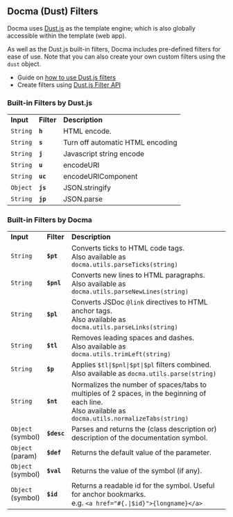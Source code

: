 ## Docma (Dust) Filters

Docma uses [Dust.js](http://www.dustjs.com/) as the template engine; which is also globally accessible within the template (web app).

As well as the Dust.js built-in filters, Docma includes pre-defined filters for ease of use. Note that you can also create your own custom filters using the `dust` object.

- Guide on [how to use Dust.js filters](http://www.dustjs.com/guides/using-filters)
- Create filters using [Dust.js Filter API](http://www.dustjs.com/docs/filter-api)

### Built-in Filters by Dust.js

<table>
    <tr>
        <td><b>Input</b></td>
        <td><b>Filter</b></td>
        <td><b>Description</b></td>
    </tr>
    <tr>
        <td><code>String</code></td>
        <td><b><code>h</code></b></td>
        <td>HTML encode.</td>
    </tr>
    <tr>
        <td><code>String</code></td>
        <td><b><code>s</code></b></td>
        <td>Turn off automatic HTML encoding</td>
    </tr>
    <tr>
        <td><code>String</code></td>
        <td><b><code>j</code></b></td>
        <td>Javascript string encode</td>
    </tr>
    <tr>
        <td><code>String</code></td>
        <td><b><code>u</code></b></td>
        <td>encodeURI</td>
    </tr>
    <tr>
        <td><code>String</code></td>
        <td><b><code>uc</code></b></td>
        <td>encodeURIComponent</td>
    </tr>
    <tr>
        <td><code>Object</code></td>
        <td><b><code>js</code></b></td>
        <td>JSON.stringify</td>
    </tr>
    <tr>
        <td><code>String</code></td>
        <td><b><code>jp</code></b></td>
        <td>JSON.parse</td>
    </tr>
</table>

### Built-in Filters by Docma

<table>
    <tr>
        <td><b>Input</b></td>
        <td><b>Filter</b></td>
        <td><b>Description</b></td>
    </tr>
    <tr>
        <td><code>String</code></td>
        <td><b><code>$pt</code></b></td>
        <td>
            Converts ticks to HTML code tags.<br />
            Also available as <code>docma.utils.parseTicks(string)</code>
        </td>
    </tr>
    <tr>
        <td><code>String</code></td>
        <td><b><code>$pnl</code></b></td>
        <td>
            Converts new lines to HTML paragraphs.<br />
            Also available as <code>docma.utils.parseNewLines(string)</code>
        </td>
    </tr>
    <tr>
        <td><code>String</code></td>
        <td><b><code>$pl</code></b></td>
        <td>
            Converts JSDoc <code>@link</code> directives to HTML anchor tags.<br />
            Also available as <code>docma.utils.parseLinks(string)</code>
        </td>
    </tr>
    <tr>
        <td><code>String</code></td>
        <td><b><code>$tl</code></b></td>
        <td>
            Removes leading spaces and dashes.<br />
            Also available as <code>docma.utils.trimLeft(string)</code>
        </td>
    </tr>
    <tr>
        <td><code>String</code></td>
        <td><b><code>$p</code></b></td>
        <td>
            Applies <code>$tl|$pnl|$pt|$pl</code> filters combined.<br />
            Also available as <code>docma.utils.parse(string)</code>
        </td>
    </tr>
    <tr>
        <td><code>String</code></td>
        <td><b><code>$nt</code></b></td>
        <td>
            Normalizes the number of spaces/tabs to multiples of 2 spaces, in the beginning of each line.<br />
            Also available as <code>docma.utils.normalizeTabs(string)</code>
        </td>
    </tr>
    <tr>
        <td><code>Object</code><br />(symbol)</td>
        <td><b><code>$desc</code></b></td>
        <td>
            Parses and returns the (class description or) description of the documentation symbol.
        </td>
    </tr>
    <tr>
        <td><code>Object</code><br />(param)</td>
        <td><b><code>$def</code></b></td>
        <td>
            Returns the default value of the parameter.
        </td>
    </tr>
    <tr>
        <td><code>Object</code><br />(symbol)</td>
        <td><b><code>$val</code></b></td>
        <td>
            Returns the value of the symbol (if any).
        </td>
    </tr>
    <tr>
        <td><code>Object</code><br />(symbol)</td>
        <td><b><code>$id</code></b></td>
        <td>
            Returns a readable id for the symbol. Useful for anchor bookmarks.<br />
            e.g. <code>&lt;a href="#{.|$id}"&gt;{longname}&lt;/a&gt;</code>
        </td>
    </tr>
</table>
